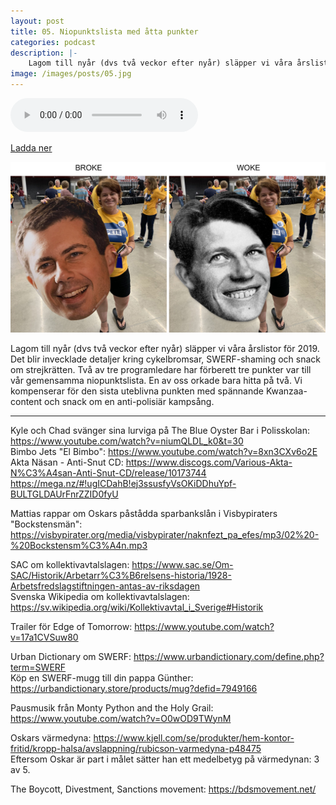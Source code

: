 ```yaml
---
layout: post
title: 05. Niopunktslista med åtta punkter
categories: podcast
description: |-
    Lagom till nyår (dvs två veckor efter nyår) släpper vi våra årslistor för 2019. Det blir invecklade detaljer kring cykelbromsar, SWERF-shaming och snack om strejkrätten. Två av tre programledare har förberett tre punkter var till vår gemensamma niopunktslista. En av oss orkade bara hitta på två. Vi kompenserar för den sista uteblivna punkten med spännande Kwanzaa-content och snack om en anti-polisiär kampsång.
image: /images/posts/05.jpg
---
```


<audio controls="controls">
  <source type="audio/mp3" src="/b/05%20-%20Bron%20%C3%B6ver%20R%C3%A4ttvik%20-%20Niopunktslista%20med%20%C3%A5tta%20punkter.mp3"></source>
</audio>

[Ladda ner](/b/05%20-%20Bron%20%C3%B6ver%20R%C3%A4ttvik%20-%20Niopunktslista%20med%20%C3%A5tta%20punkter.mp3)

![Kampanjarbete](/images/posts/05.jpg "Kampanjarbete")

Lagom till nyår (dvs två veckor efter nyår) släpper vi våra årslistor för 2019. Det blir invecklade detaljer kring cykelbromsar, SWERF-shaming och snack om strejkrätten. Två av tre programledare har förberett tre punkter var till vår gemensamma niopunktslista. En av oss orkade bara hitta på två. Vi kompenserar för den sista uteblivna punkten med spännande Kwanzaa-content och snack om en anti-polisiär kampsång.

---

Kyle och Chad svänger sina lurviga på The Blue Oyster Bar i Polisskolan: <https://www.youtube.com/watch?v=niumQLDL_k0&t=30>  
Bimbo Jets "El Bimbo": <https://www.youtube.com/watch?v=8xn3CXv6o2E>  
Akta Näsan - Anti-Snut CD: <https://www.discogs.com/Various-Akta-N%C3%A4san-Anti-Snut-CD/release/10173744> <https://mega.nz/#!ugICDahB!ej3ssusfyVsOKiDDhuYpf-BULTGLDAUrFnrZZID0fyU>

Mattias rappar om Oskars påstådda sparbankslån i Visbypiraters "Bockstensmän": <https://visbypirater.org/media/visbypirater/naknfezt_pa_efes/mp3/02%20-%20Bockstensm%C3%A4n.mp3>

SAC om kollektivavtalslagen: <https://www.sac.se/Om-SAC/Historik/Arbetarr%C3%B6relsens-historia/1928-Arbetsfredslagstiftningen-antas-av-riksdagen>  
Svenska Wikipedia om kollektivavtalslagen: <https://sv.wikipedia.org/wiki/Kollektivavtal_i_Sverige#Historik>

Trailer för Edge of Tomorrow: <https://www.youtube.com/watch?v=17a1CVSuw80>

Urban Dictionary om SWERF: <https://www.urbandictionary.com/define.php?term=SWERF>  
Köp en SWERF-mugg till din pappa Günther: <https://urbandictionary.store/products/mug?defid=7949166>

Pausmusik från Monty Python and the Holy Grail: <https://www.youtube.com/watch?v=O0wOD9TWynM>

Oskars värmedyna: <https://www.kjell.com/se/produkter/hem-kontor-fritid/kropp-halsa/avslappning/rubicson-varmedyna-p48475>  
Eftersom Oskar är part i målet sätter han ett medelbetyg på värmedynan: 3 av 5.

The Boycott, Divestment, Sanctions movement: <https://bdsmovement.net/>
